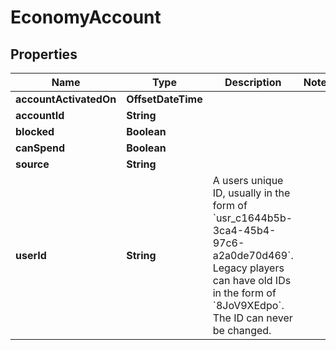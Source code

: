 

# EconomyAccount


## Properties

| Name | Type | Description | Notes |
|------------ | ------------- | ------------- | -------------|
|**accountActivatedOn** | **OffsetDateTime** |  |  |
|**accountId** | **String** |  |  |
|**blocked** | **Boolean** |  |  |
|**canSpend** | **Boolean** |  |  |
|**source** | **String** |  |  |
|**userId** | **String** | A users unique ID, usually in the form of &#x60;usr_c1644b5b-3ca4-45b4-97c6-a2a0de70d469&#x60;. Legacy players can have old IDs in the form of &#x60;8JoV9XEdpo&#x60;. The ID can never be changed. |  |



